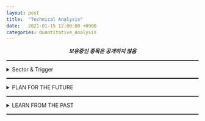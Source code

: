 ```yaml
---
layout: post
title:  "Technical Analysis"
date:   2021-01-15 12:00:00 +0900
categories: Quantitative_Analysis
---
```


<div style="text-align: center"><i><b>보유중인 종목은 공개하지 않음</b></i></div>
<hr style="height: 2px; border:none; padding: 0; background:black">
<details><summary>Sector & Trigger</summary>
    <ul>
        <li><details><summary>Sector</summary>
            <li>Feb. 2020 - U.S. HEALTHCARE SECTOR CALL</li>
            <li>Feb 12. 2020 - COUPANG IPO Registration to SEC - KOREA E-Commerce SECTOR CALL (COUPANG이 한국에 상장되어서 흡수해야할 E-Commerce Sector 자금이 다른 E-Commerce 기업으로 흘러들어간다)</li> 
        </details></li>
    </ul>
</details>
<hr style="height: 2px; border:none; padding: 0; background:black">

<details><summary>PLAN FOR THE FUTURE</summary>
    <ul>
        <li><details><summary>Battery</summary>
            <ul>
                <li><details><summary>KOSDAQ 씨아이에스</summary>
                    <ul>
                        <li>2021/01/18
                            <br>생각보다 Fundamental이 저평가되어있고, FnGuide 2차전지와 전기&수소차에 각각 작년 6월 15일, 12월 16일에 편입되고 기관과 외국인의 수급이 엄청나다
                            <br>이렇게까지 오를 종목인가?라는 의문이 들지만, 평단 9층은 든든하다 ㅎ.ㅎ
                            <br>매도시기는, RSI Regular Pattern이 나타나고, 거래량이 2천을 넘었을 때 33~50% 매도
                            <br>비슷한 재료로 묶이는 한농화성은 시총이 작아서 수익률은 더 크겠지만, index 편입과 같은 근거가 부족해서 리스크도 크다고 생각한다
                            <br>2차전지에 대한 수급이 코스피 우량주(삼성 SDI, LG화학, SK이노베이션, 또는 LG에너지 솔루션 상장)로 돌아갔을 때, 주가가 급락할 가능성이 있다
                            <!--
                            <br>1월 6일 9829/180 매수
                            <br>1월 18일 17350/60 매도
                            -->
                            <br><img src="/img/222080_20210117_Technical_Analysis.png">
                        </li>
                        <li>2021/02/04
                            <br>주식 등의 대량보유상황보고서 by 삼성자산운용: 기관 수급의 정체가 드러남
                            <br>2,884,691주(5.02%) 장내매수
                            <br>2019년 6월부터 매집하다가 슈팅 크게 2번 받으면서 고점(20,000원)찍고 조정받고 있을 때, 5% 완성하면서 공시 발표
                            <br>고의성이 다분하고(의도적이라고 보면 될 듯), 일부러 포지션을 보여줬다
                            <br>2월 둘째 주 기관 포지션 관찰하면 삼각수렴 후에 어떤 추세가 나올지 예상할 수 있을 듯?
                            <br>2019년 6월 28일 (기관 63만주 순매수) ~ 2021년 2월 4일: 평균 매수단가 - 매도단가(외인/개인/금투/투신) - +6408-6522/+7689-7694/+9650-9385/+7549-7313
                        </li> 
                    </ul>
                </details></li>
                <li><details><summary>KOSPI SKC</summary>
                    <ul>
                        <li>2021/01/21
                            <br>SNUSMIC REPORT
                            <br>동박 및 반도체 소재(CMP 패드, 블랭크 마스크)
                            <br>배터리에서 동박이 차지하는 비율이 생각보다 높다. (전기차 1대당 60kg 가량의 동박이 사용)
                            <br>투자회사로 변화 중인 SK(주)에서 중국 동박 1위 기업 Waston 투자 및 재투자, 법적으로는 금지되어있겠지만 거래처, 기술력, 단가쪽으로 이익을 볼 수 있지 않을까라고 추측
                            <br>기관 매수세에도 장 중에 약간의 조정을 받는 모습을 보고, 지금 진입했을 때 기관이랑 단기적으로 평단 차이가 그렇게 크지 않다고 생각하여 진입
                            <br>@BUY(109000/7/20210121) @SELL(126000/7/20210128) +&#8361;119000(+5.59%)
                        </li>
                        <li>2021/02/08
                            <br><img src="/img/011790_20210208_Technical_Analysis.png">
                            <br>AB = 1 CD로 138000 ~ 140500을 고점으로 예상하고 도달 시기를 1월 29일쯤 윈도우 드레싱으로 달성할 것으로 예상했으나, 외인 및 기관이 월봉 차트 이쁘게 그릴 수 있게 단기적으로 조정을 준 다음에 월초 갭상승으로 상승하도록 함 (2월에 월봉상 신고가를 Beat할 거라는 약간의 확신이 생김)
                            <br>2월 2일 목표가 달성 후 조정에 들어감
                            <br>노란선 1차, 2차, 3차 지지 또는 반등 확인 필요
                            <br><del>2020년 Earning Surprise를 재료로 상승할 것으로 예측</del> - 2월 2일 목표가 달성 재료로 이미 쓰임
                            <br>한국과학기술기획평가원(KISTEP) 유튜브의 "KISTEP이 선정한 2021년 10대 미래유망기술은?" 이라는 영상을 보고 생분해성플라스틱에 대해서 검색함
                            <br>한국화학연구원으로부터 생분해성 바이오플라스틱 기술을 이전받고, 양산기술 개발 시작, <a href="https://biz.chosun.com/site/data/html_dir/2020/05/25/2020052502621.html">SKC, '친환경 생분해 신소재' 양산기술 개발 속도</a>, <a href="https://www.ebn.co.kr/news/view/1435194">SKC, 식물성 고강도 바이오플라스틱 기술 확보…"조기 상업화 추진"</a>
                        </li> 
                    </ul>
                </details></li>
            </ul>
        </details></li>
        <li><details><summary>Environments</summary>
            <ul>
                <li><details><summary>KOSDAQ 한솔홈데코</summary>
                    <ul>
                        <li>2021/01/15
                            <br>20210120 Biden 취임식 및 정책 발표 기대감에 따른 상승 예측
                            <br>@BUY(2345/410/20210115)
                            <br><img src="/img/025750_20210115_Technical_Analysis.png">
                            <br>@SELL(2300/410/20210116) -&#8361;18450(-1.92%)
                            <br>실적이 뒷받침되지 않는 테마주 & 너무 높은 신용잔고 & 타점이 너무 높았다
                        </li>
                    </ul>
                </details></li>
            </ul>
        </details></li>
        <li><details><summary>Technologies</summary>
            <ul>
                <li><details><summary>KOSDAQ 케이아이엔엑스</summary>
                    <ul>
                        <li>2021/01/17
                            <br>Bullish Bat Pattern으로 매수할 수 있는 기회가 2번 있었는데, 그 때는 차트분석을 하지 않았어서 매수 기회를 놓쳤다 ㅠ.ㅠ
                            <br>FnGuide E커머스 지수에 편입되어있으며, Cloud 관련 정부 정책 및 NYSE:SNOW (SNOWFLAKE INC)과 연동되어 움직일 가능성이 있다
                            <br><img src="/img/093320_20210117_Technical_Analysis.png">
                        </li>
                    </ul>
                </details></li>
                <li><details><summary>KOSDAQ 하나머티리얼즈</summary>
                    <ul>
                        <li>2021/02/01
                            <br>이번 반도체 슈퍼 사이클에서는 데이터 센터의 DRAM 교체시기와 DDR5, NAND의 보급이 맞물리면서 메모리 반도체발 호황이 될 거라 생각
                            <br><br>삼성이 엑시노스 개발하면서 시스템 반도체쪽 꾸준히 해오다가 팹리스(애플, 퀄컴)한테는 밀리다보니까 파운드리로 변화를 꾀했는데, 하지만 실제로 양산되어 시장에 제품이 나오고 매출 및 영업이익에 찍힐 때까지 1~2년이라는 시간이 필요하다고 봄 (미국 Austin 공장 부지 관련해서 뉴스 나오는 거 보니까 그 쪽으로 공장 지을 듯, 공장 지어지는데 1~2년 소요)
                            <br>파운드리 관련 뉴스와 반도체 슈퍼 사이클이 온다라는 뉴스를 동시에 내보내면서 이번 반도체 슈퍼 사이클이 시스템 반도체와 크게 연관있는 듯한 뉘앙스의 뉴스를 내보내는 것을 봤을 때, 파운드리는 미끼가 아닐까 생각
                            <br>메모리 반도체쪽 기업은 반도체 슈퍼 사이클이라는 호재에 비해 상대적으로 관심을 적게 받는 중
                            <br><br>경쟁사라고 할 수 있는 티씨케이에 비해 주가 상승 수준이 너무 약함
                            <br>실적 컨센서스 +30% 가량
                            <br>Si, SiC 식각 필수 소모품 (레포트 by snusmic, SAMSUNG Securities Co., Ltd.)
                            <!--
                            <br>2월 2일 28000/50 매수
                            <br>2월 4일 29500/42 매수 (잠정실적(컨센서스 상회) 공시 후 단일가 마지막틱 진입)
                            -->
                        </li>
                    </ul>
                </details></li>
                <li><details><summary>NASDAQ Xilinx, Inc. (XLNX)</summary>
                    <ul>
                        <li>2021/02/05
                            <br><a href="https://thinkin9.github.io/quantitative_analysis/2021/01/31/Intergrated-Circuit.html">Intergrated Circuit - Xilinx</a>
                        </li>
                    </ul>
                </details></li>
            </ul>
        </details></li>
        <li><details><summary>Biotechnology</summary>
            <ul>
                <li><details><summary>KOSPI 셀트리온/KOSDAQ 셀트리온헬스케어</summary>
                    <ul>
                        <li>
                            2021/02/08
                            <br><img src="/img/091990_20210208_Technical_Analysis.png">
                            <br>BOX_1: 2020/09/09 JP Morgan 1차 Report(<a href="https://www.hankyung.com/finance/article/202009091684i">'주가 40% 떨어진다'…JP모간 보고서에 급락한 셀트리온</a>) - 의도적인 BAD OPINION
                            <br>BOX_2: 2020/10/23 한달 반 간의 매집을 끝냈다는 걸 알림과 동시에 주가를 상승시킬 수 있는 NEWS (<a href="https://www.econovill.com/news/articleView.html?idxno=501367">"셀트리온 sell" JP모건, 3일간 22만주 이상 샀다</a>), 실제로 이 정보는 한국거래소 회원사별 거래실적을 살펴보면 뉴스가 뜨기 전에 쉽게 알 수 있던 내용
                            <br>BOX_3: 2020/12/09 JP Morgan 2차 Report(<a href="https://www.donga.com/news/Economy/article/all/20201209/104355585/1">JP모건, 코스피 3200 간다…“셀트리온은 사지 마라”</a>) - 의도적인 BAD OPINION & 대차거래를 통한 SHORT
                            <br>2021/01 COVID-19 치료제 "렉키로나주" 식약처 삼고초려를 명분으로 횡보
                            <br>2021/02/01 <a href="http://www.biospectator.com/view/news_view.php?varAtcId=12425">피하주사 제형 자가면역질환 치료제 램시마SC 캐나다 임상 승인</a> & <a href="http://www.hani.co.kr/arti/economy/economy_general/981463.html">SHORT RESISTANCE를 명분으로 한 SHORT COVERING</a>
                            <br><br>셀트리온, 셀트리온헬스케어, 셀트리온 제약에 대해서 잘 정리한 블로그 - <a href="https://m.blog.naver.com/ooks12/222148684595">불여치 리서치</a>
                            <br>COVID-19이 처음 확산될 때 - 마스크, 알코올 테마
                            <br>COVID-19이 크게 창궐할 때 - 백신, 치료제, Untact 테마
                            <br>백신이 개발되었을 때 - Contact 테마
                            <br>위와 같이 테마 및 수급이 순환했다고 생각하며, 각 테마가 결정되는 명분 및 근거는 충분했다. (일반적인 사람이 수긍할 만한 재료를 가진 기업을 작전했으므로)
                            <br><br>현재의 백신이 도입되는 상황에서 테마 및 수급 순환이 어떻게 일어날 지 예상하고 매수 자리를 선점해야한다
                            <br>백신은 맞고 난 뒤 얼마나 효능이 있는지 확인하기 어렵다 (백신을 맞은 사람이 COVID-19 확진자와 접촉했고 Virus가 침투해야 그 효능을 확인할 수 있으니까, 임상 시 플라시보 약을 사용하는 이유)
                            <br>하지만 그에 반해 치료제는 효능을 확인하기 쉽다(확진자에게 투여하면 되니까)
                            <br>대중의 정서상, 긍정적인 뉴스(예방 혹은 완치)보다는 부정적인 뉴스(부작용)이 대중에게 더욱 많이 주목받는다
                            <br><br>P, M, A 백신과 C 치료제가 있다고 했을 때
                            <br>1: P, M, A 백신을 맞은 사람이 COVID-19 확진 or 부작용 (A 백신의 고령자에 대한 임상 데이터 부족, 실제 효능에 대한 의문 등의 비판이 있는 상황에서의 확진 or 부작용)
                            <br>2: 고령자에 대한 효능이 일부 검증된 C 치료제의 반사이익
                            <br>와 같은 뉴스로 수급 및 테마가 집중될 수 있고
                            <br>3: C 치료제로 인한 부작용 
                            <br>와 같은 뉴스로 심한 조정을 받을 수 있다
                            <br><br>장기적인 합병 ISSUE를 생각해봤을 때, 1번 뉴스(단기적), 3번 뉴스(장기적)로 인해 매수하기 좋은 자리가 생길 수도 있다고 생각 (합병에 관한 내용은 위 블로그에 잘 정리되어있다)
                        </li>
                    </ul>
                </details></li>
                <li><details><summary>KOSPI SK바이오팜</summary>
                    <ul>
                        <li>
                            2021/01/16
                            <br>3개월 연속으로 15일 ~ 말일에 외인의 수급이 관찰되나, MSCI 편입에 의한 Passive 자금의 유입으로 예상된다. (기관의 수익률이 400% 가량되는 가운데 보호예수가 끝나면 매도할 것이 당연시 되는 상황에서 약 3500억원 가량 매수했기때문)
                            <br>6개월 보호예수 물량(490만 주) 중 일부인 200만주 가량이 1월 4일 장 초에 시장가로 매도되었으며, 개인이 받아내며 지지했다
                            <br>FnGuide K-뉴딜 디지털 플러스 지수 및 FnGuide 코리아 뉴딜 BBIG 지수에 각각 작년 10월 12일, 12월 14일자로 편입되었으며, 올해 1월 14일 대통령이 뉴딜 펀드에 투자한다는 사실이 공개적으로 알려지면서 해당 지수를 추종하는 펀드에 의해 기관 자금이 유입될 가능성이 있다
                            <br>하지만 과도한 폭락(보호예수 해제)이 일어났고 그 물량을 개인이 받아냈기때문에 당분간은 하락 또는 횡보가 지속될 것으로 생각한다
                            <br><img src="/img/326030_20210116_Technical_Analysis.png">
                        </li>
                    </ul>
                </details></li>
            </ul>
        </details></li>
        <li><details><summary>Miscellaneous</summary>
            <ul>
                <li><details><summary>KOSDAQ DSC인베스트먼트</summary>
                    <ul>
                        <li>
                            2021/01/17
                            <br>Bear Robotics PR @KAIST를 HeXA의 어느 한 선배의 도움으로 Zoom을 통해 참석하여 알게되었고, 해당 기업에 투자한 Venture Capital(VC)를 찾다가 알게됨
                            <br>작년 11월 중 D(AD) 0.382 @4210에서 2번의 지지를 받고 약 100% 상승 (지놈앤컴퍼니(Seed, Series A, Series B 투자), 프리시젼바이오(Series B, Pre-IPO 투자)가 12월 중순 경 코스닥 상장 예정 기대감에 의한 상승)
                            <br>대량보유상황 보고서를 공시로 찾아본 결과 지분 보유 현황은 아래와 같다
                            <br>지놈앤컴퍼니 - 70,000 * 1,553,800 @2020/08/10
                            <br>에쓰씨엠생명과학 - 40,000 * 579,356
                            <br>에이비엘바이오 - 30,000 * 1,803,352 (3,682,250 -> 1,803,352) @2020/08/05
                            <br>캐리소프트(유아용 애니메이션) - 5,000 * 868,892 @2019/11/04
                            <br>플루토(번역) - 12,000 * 174,236 (343,971 -> 174,236) @2019/08/19
                            <br>네오펙트(의료기기) - 3,000 * 582,795 (705,045 -> 582,795) @2019/07/04
                            <br>미확인 - 엔젠바이오, 무신사, 마켓컬리
                            <br>펀드 - 포인트모바일(60,000 * (36,842 + 9,378)),  프리시젼바이오(30,000 * (0 + 128,205)), 지놈앤컴퍼니(70,000 * (0 + 66,777 * 3))
                            <br>VC의 Fundamental과 Insight는 훌륭하며 저평가 되어있지만, Series A 같은 초기 단계에 투자하는 회사 특성 상 다음 반등은 Earning Suprise/ 투자회사 IPO (무신사, 마켓컬리)에 일어날 듯하며 그 때까지는 횡보와 하락을 반복할 것으로 보임
                            <br><img src="/img/241520_20210117_Technical_Analysis.png">
                        </li>
                        <li>
                            2021/01/20
                            <br>JP Morgan은 지속적으로 매집 중, CS는 12월 16일까지 880,000 보유 중에 매집하면서 5.5%까지 지분을 확대했으나(2020/12/21 공시), 12월 20일 전후로 LOSS CUT하여 기존 보유 수량과 비슷한 수준(2020/12/24 공시) 
                            <br>외인 비율이 2020년 10월 초 1%를 기점으로, 11월 말 4.96%, 12월 말 10.32%
                            <br>기관 수급은 전무하고, 외인은 매집하며, 세력은 주가를 누른다 &rarr; 재미있는 상황
                            <br>2020/10/15 - 20.6M, 2020/10/26 - 16.8M, 2020/10/29 - 5.8M, 2020/10/30 - 18.7M, 2020/11/24 - 14.4M, 2020/11/25 - 5.6M, 2020/11/27 - 5.5M, 2020/12/03 - 8.3M, 2020/12/04 - 8.5M, 2020/12/09 - 10.5M, 2020/12/10 - 8.4M 총 123.1M만큼 거래량이 터졌는데, 2020/12/15~2021/01/19 단 10.3M만큼의 거래량으로 35%가 빠지는 동안 Exit 움직임(거래량 실린 장대음봉)이 아예없다
                            <br><img src="/img/241520_20210120_Technical_Analysis.png">
                        </li>
                    </ul>
                </details></li>
                <li><details><summary>Penny Stock</summary>
                    <ul>
                        <li>한 번의 하락으로 시장에서 퇴출될 수 있기때문에 신중하게, 원칙을 지키면서 매매</li>
                        <li>상승의 눌림목을 공략하되, DIRECT OFFERING 및 SHORT FLOAT을 생각할 것</li>
                        <br><li>VISLINK TECHNOLOGIES, INC. (XNAS:VISL) - 위성통신/실시간 방송</li>
                        <li>@BUY(2.32/8/20210201 + 2.70/62/20210202) @SELL(2.78/70/20210203) +$8.07(+4.34%)</li>
                        <br><li>INSPIREMD, INC. (XNYS:NSPR) - Vascular and coronary disease Diagnosis</li>
                        <li>@BUY(0.75/261/20210204) @SELL(1.15/261/20210209) +$102.94(+52.36%)</li>
                        <br><li>REWALK ROBOTICS LTD (XNAS:RWLK) - Medical exoskeleton device maker, Rumor with Hyundai Motor Group</li>
                        <li>@BUY(3.86/125/20210209) @SELL(3.79/125/20210210) -$9.11(-1.89%)</li>
                        <!--
                        <li>@BUY(3.82/124/20210211)</li>
                        -->
                    </ul>
                </details></li>
            </ul>
        </details></li>
    </ul>
</details>
<hr style="height: 2px; border:none; padding: 0; background:black">

<details><summary>LEARN FROM THE PAST</summary>
    <ul>
        <li><details><summary>Technology</summary>
            <ul>
                <li><details><summary>KOSDAQ 하나머티리얼즈</summary>
                    <ul>
                        <li>2021/02/09
                            <br><img src="/img/166090_20210209_Technical_Analysis.png">
                        </li>
                    </ul>
                </details></li>
            </ul>
        </details></li>
        <li><details><summary>Biotechnology</summary>
            <ul>
                <li><details><summary>KOSPI 삼성바이오로직스</summary>
                    <ul>
                        <li>2021/01/16  
                            <br>201703~201903 분석</li>
                            <br>RSI Hidden Divergence & Bullish AB = CD에도 추세가 유지되는 이유는 아직 이해 X
                            <br><img src="/img/207940_20210116_Technical_Analysis.png">
                        </li>
                    </ul>
                </details></li>
            </ul>
        </details></li>
    </ul>
</details>
<hr style="height: 2px; border:none; padding: 0; background:black">

    